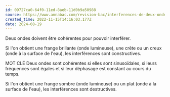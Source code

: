 ```yaml
---
id: 09727ca0-64f0-11ed-8aeb-11d0b9a50988
source: https://www.annabac.com/revision-bac/interferences-de-deux-ondes
created_time: 2022-11-15T14:16:03.177Z
date: 2024-08-19
---
```

Deux ondes doivent être cohérentes pour pouvoir interférer.

Si l'on obtient une frange brillante (onde lumineuse), une crête ou un creux (onde à la surface de l'eau), les interférences sont constructives.

MOT CLÉ
Deux ondes sont cohérentes si elles sont sinusoïdales, si leurs fréquences sont égales et si leur déphasage est constant au cours du temps.

Si l'on obtient une frange sombre (onde lumineuse) ou un plat (onde à la surface de l'eau), les interférences sont destructives.